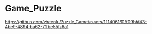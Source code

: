 # Game_Puzzle

https://github.com/zheenlu/Puzzle_Game/assets/121406160/f09bbf43-4be9-4894-ba62-71fbe55fa6a1

